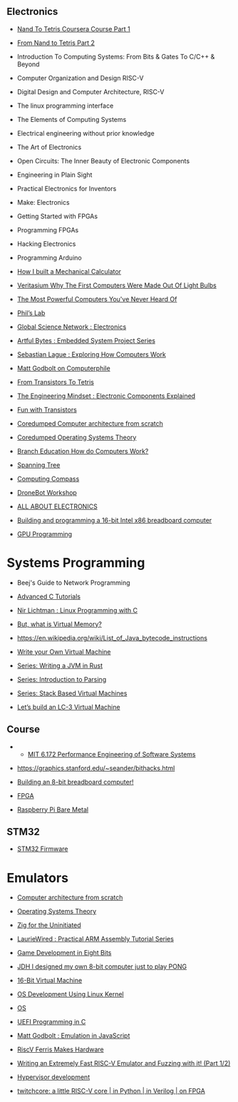 ## Electronics

* [Nand To Tetris Coursera Course Part 1](https://www.youtube.com/playlist?list=PLNMIACtpT9BfztU0P92qlw8Gd4vxvvfT1)
* [From Nand to Tetris Part 2](https://www.youtube.com/playlist?list=PLrDd_kMiAuNmllp9vuPqCuttC1XL9VyVh)

* Introduction To Computing Systems: From Bits & Gates To C/C++ & Beyond
* Computer Organization and Design RISC-V
* Digital Design and Computer Architecture, RISC-V

* The linux programming interface

* The Elements of Computing Systems

* Electrical engineering without prior knowledge

* The Art of Electronics

* Open Circuits: The Inner Beauty of Electronic Components
* Engineering in Plain Sight

* Practical Electronics for Inventors
* Make: Electronics

* Getting Started with FPGAs
* Programming FPGAs

* Hacking Electronics
* Programming Arduino

* [How I built a Mechanical Calculator](https://www.youtube.com/watch?v=E0pJST5mL3A)

* [Veritasium Why The First Computers Were Made Out Of Light Bulbs](https://www.youtube.com/watch?v=FU_YFpfDqqA)
* [The Most Powerful Computers You've Never Heard Of](https://www.youtube.com/watch?v=IgF3OX8nT0w)

* [Phil’s Lab](https://www.youtube.com/@PhilsLab)


* [Global Science Network : Electronics](https://www.youtube.com/playlist?list=PL52rQn9fkWwNrZ2wSoO962_7hmBCqOrUZ)

* [Artful Bytes : Embedded System Project Series](https://www.youtube.com/playlist?list=PLS_iNJJVTtiRV0DZRDcTHnvAuDrKGPN40)

* [Sebastian Lague : Exploring How Computers Work](https://www.youtube.com/playlist?list=PLFt_AvWsXl0dPhqVsKt1Ni_46ARyiCGSq)

* [Matt Godbolt on Computerphile](https://www.youtube.com/playlist?list=PLzH6n4zXuckpwdGMHgRH5N9xNHzVGCxwf)

* [From Transistors To Tetris](https://www.youtube.com/playlist?list=PLYfDYrRrWge2CmDgyQuDH5QavI_NUuufi)

* [The Engineering Mindset : Electronic Components Explained](https://www.youtube.com/playlist?list=PLWv9VM947MKi8KxDEki9x0FkQv3WBb2Ev)
* [Fun with Transistors](https://www.youtube.com/watch?v=5vRAACeebjI)

* [Coredumped Computer architecture from scratch](https://www.youtube.com/playlist?list=PL9vTTBa7QaQOoMfpP3ztvgyQkPWDPfJez)
* [Coredumped Operating Systems Theory](https://www.youtube.com/playlist?list=PL9vTTBa7QaQPdvEuMTqS9McY-ieaweU8M)

* [Branch Education How do Computers Work?](https://www.youtube.com/playlist?list=PL6rx9p3tbsMsZ9hUvU-kDOXc8Fot04Hhu)

* [Spanning Tree](https://www.youtube.com/@SpanningTree/videos)

* [Computing Compass](https://www.youtube.com/@computingcompass2358/videos)

* [DroneBot Workshop](https://www.youtube.com/@Dronebotworkshop)
* [ALL ABOUT ELECTRONICS](https://www.youtube.com/@ALLABOUTELECTRONICS)

* [Building and programming a 16-bit Intel x86 breadboard computer](https://www.youtube.com/playlist?list=PLcGZbzUhfcJbEazYYKUgdnEskZa5PX86N)

* [GPU Programming](https://www.youtube.com/playlist?list=PL5XwKDZZlwaY7t0M5OLprpkJUIrF8Lc9j)

# Systems Programming

* Beej's Guide to Network Programming

* [Advanced C Tutorials](https://www.youtube.com/playlist?list=PLdNUbYq5poiXB74p8swKilghw2Nv4RuWp)

* [Nir Lichtman : Linux Programming with C](https://www.youtube.com/playlist?list=PL0tgH22U2S3Giz-yIxVQTEKIZpMBP0tMf)

* [But, what is Virtual Memory?](https://www.youtube.com/watch?v=A9WLYbE0p-I)


* https://en.wikipedia.org/wiki/List_of_Java_bytecode_instructions

* [Write your Own Virtual Machine](https://www.jmeiners.com/lc3-vm/)
* [Series: Writing a JVM in Rust](https://andreabergia.com/series/writing-a-jvm-in-rust/)
* [Series: Introduction to Parsing](https://andreabergia.com/series/introduction-to-parsing/)
* [Series: Stack Based Virtual Machines](https://andreabergia.com/series/stack-based-virtual-machines/)
* [Let’s build an LC-3 Virtual Machine](https://www.rodrigoaraujo.me/posts/lets-build-an-lc-3-virtual-machine/)




## Course

* * [MIT 6.172 Performance Engineering of Software Systems](https://www.youtube.com/playlist?list=PLUl4u3cNGP63VIBQVWguXxZZi0566y7Wf)
* https://graphics.stanford.edu/~seander/bithacks.html

* [Building an 8-bit breadboard computer!](https://www.youtube.com/playlist?list=PLowKtXNTBypGqImE405J2565dvjafglHU)

* [FPGA](https://www.youtube.com/playlist?list=PL3by7evD3F52On-ws9pcdQuEL-rYbNNFB)

* [Raspberry Pi Bare Metal](https://www.youtube.com/playlist?list=PLVxiWMqQvhg9FCteL7I0aohj1_YiUx1x8)

## STM32

* [STM32 Firmware](https://www.youtube.com/playlist?list=PLXSyc11qLa1a4Tqbz228dPZfMrs-KRpzA)

# Emulators



* [Computer architecture from scratch](https://www.youtube.com/playlist?list=PL9vTTBa7QaQOoMfpP3ztvgyQkPWDPfJez)
* [Operating Systems Theory](https://www.youtube.com/playlist?list=PL9vTTBa7QaQPdvEuMTqS9McY-ieaweU8M)

* [Zig for the Uninitiated](https://www.youtube.com/playlist?list=PLpAgOnc-f1-mn47HLcLM85LDU-2TenGGR)

* [LaurieWired : Practical ARM Assembly Tutorial Series](https://www.youtube.com/playlist?list=PLn_It163He32Ujm-l_czgEBhbJjOUgFhg)



* [Game Development in Eight Bits](https://www.youtube.com/watch?v=TPbroUDHG0s)


* [JDH I designed my own 8-bit computer just to play PONG](https://www.youtube.com/watch?v=7A1SzIIKMho)

* [16-Bit Virtual Machine](https://www.youtube.com/playlist?list=PLP29wDx6QmW5DdwpdwHCRJsEubS5NrQ9b)




* [OS Development Using Linux Kernel](https://www.youtube.com/playlist?list=PLVxiWMqQvhg8ZisiOBLAVkhLOYCkzTst0)



* [OS](https://www.youtube.com/playlist?list=PLT7NbkyNWaqajsw8Xh7SP9KJwjfpP8TNX)
* [UEFI Programming in C](https://www.youtube.com/playlist?list=PLT7NbkyNWaqZYHNLtOZ1MNxOt8myP5K0p)



* [Matt Godbolt : Emulation in JavaScript](https://www.youtube.com/playlist?list=PL2HVqYf7If8c3E0_m4KH6nwpcclY7eSqf)


* [RiscV Ferris Makes Hardware](https://www.youtube.com/playlist?list=PL-sXmdrqqYYfGDt62AkTCF9opF4uLFieq)

* [Writing an Extremely Fast RISC-V Emulator and Fuzzing with it! (Part 1/2)](https://www.youtube.com/watch?v=jOmWZbJoPCU)
* [Hypervisor development](https://www.youtube.com/playlist?list=PLSkhUfcCXvqFJAuFbABktmLaQvJwKxJ3i)

* [twitchcore: a little RISC-V core | in Python | in Verilog | on FPGA](https://www.youtube.com/watch?v=camQ9QeBY9Q)

